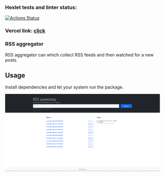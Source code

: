 ### Hexlet tests and linter status:

[![Actions Status](https://github.com/xocoee/frontend-project-11/actions/workflows/hexlet-check.yml/badge.svg)](https://github.com/xocoee/frontend-project-11/actions)

### Vercel link: [click](https://frontend-project-11-two-weld.vercel.app/)

### RSS aggregator

RSS aggregator can which collect RSS feeds and then watched for a new posts.

## Usage

Install dependencies and let your system run the package.

![img.png](media/showWork.png) 